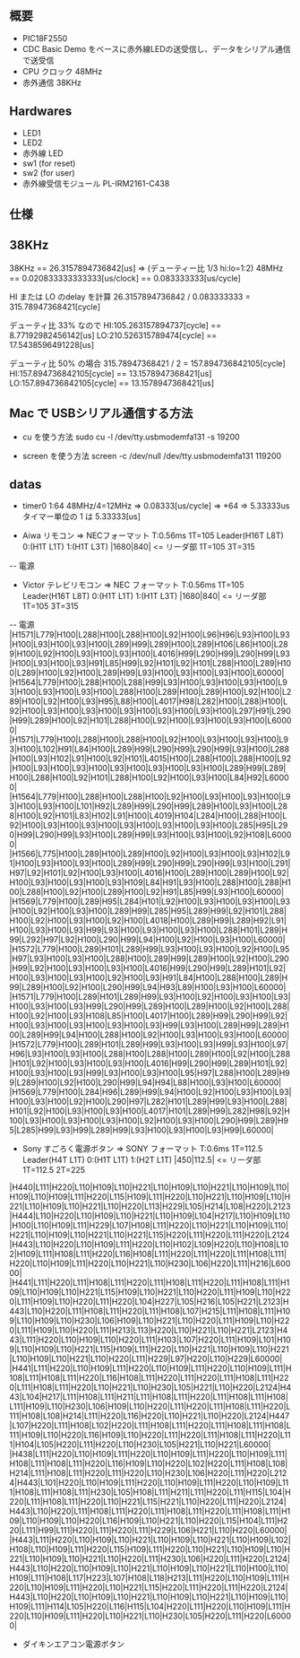概要
----
- PIC18F2550
- CDC Basic Demo をベースに赤外線LEDの送受信し、データをシリアル通信で送受信
- CPU クロック 48MHz
- 赤外通信 38KHz


Hardwares
---------
- LED1
- LED2
- 赤外線 LED
- sw1 (for reset)
- sw2 (for user)
- 赤外線受信モジュール
 PL-IRM2161-C438


仕様
----




38KHz
-----
38KHz == 26.3157894736842[us] => (デューティー比 1/3 hi:lo=1:2)
48MHz == 0.020833333333333[us/clock] == 0.083333333[us/cycle]

HI または LO のdelay を計算
26.3157894736842 / 0.083333333 = 315.78947368421[cycle]

デューティ比 33% なので
HI:105.263157894737[cycle] == 8.77192982456142[us]
LO:210.526315789474[cycle] == 17.5438596491228[us]

デューティ比 50% の場合 315.78947368421 / 2 = 157.894736842105[cycle]
HI:157.894736842105[cycle] == 13.1578947368421[us]
LO:157.894736842105[cycle] == 13.1578947368421[us]

Mac で USBシリアル通信する方法
------------------------------
- cu を使う方法
 sudo cu -l /dev/tty.usbmodemfa131 -s 19200

- screen を使う方法
 screen -c /dev/null /dev/tty.usbmodemfa131 119200




datas
-----
- timer0
 1:64 48MHz/4=12MHz => 0.08333[us/cycle] => *64 => 5.33333us
 タイマー単位の 1 は 5.33333[us]

- Aiwa リモコン => NECフォーマット T:0.56ms 1T=105 Leader(H16T L8T) 0:(H1T L1T) 1:(H1T L3T)
|1680|840| <= リーダ部
1T=105
3T=315

-- 電源



- Victor テレビリモコン => NEC フォーマット T:0.56ms 1T=105 Leader(H16T L8T) 0:(H1T L1T) 1:(H1T L3T)
|1680|840| <= リーダ部
1T=105
3T=315

-- 電源
|H1571|L779|H100|L288|H100|L288|H100|L92|H100|L96|H96|L93|H100|L93|H100|L93|H100|L93|H100|L289|H99|L289|H100|L289|H106|L86|H100|L289|H100|L92|H100|L93|H100|L93|H100|L4016|H99|L290|H99|L290|H99|L93|H100|L93|H100|L93|H91|L85|H99|L92|H101|L92|H101|L288|H100|L289|H100|L289|H100|L92|H100|L289|H99|L93|H100|L93|H100|L93|H100|L60000|
|H1564|L779|H100|L288|H100|L288|H99|L93|H100|L93|H100|L93|H100|L93|H100|L93|H100|L93|H100|L288|H100|L289|H100|L289|H100|L92|H100|L289|H100|L92|H100|L93|H95|L88|H100|L4017|H98|L282|H100|L288|H100|L92|H100|L93|H100|L93|H100|L93|H100|L93|H100|L93|H100|L297|H91|L290|H99|L289|H100|L92|H101|L288|H100|L92|H100|L93|H100|L93|H100|L60000|
|H1571|L779|H100|L288|H100|L288|H100|L92|H100|L93|H100|L93|H100|L93|H100|L102|H91|L84|H100|L289|H99|L290|H99|L290|H99|L93|H100|L288|H100|L93|H102|L91|H100|L92|H101|L4015|H100|L288|H100|L288|H100|L92|H100|L93|H100|L93|H100|L93|H100|L93|H100|L93|H100|L289|H99|L289|H100|L288|H100|L92|H101|L288|H100|L92|H100|L93|H100|L84|H92|L60000|
|H1564|L779|H100|L288|H100|L288|H100|L92|H100|L93|H100|L93|H100|L93|H100|L93|H100|L101|H92|L289|H99|L290|H99|L289|H100|L93|H100|L288|H100|L92|H101|L83|H102|L91|H100|L4019|H104|L284|H100|L288|H100|L92|H100|L93|H100|L93|H100|L93|H100|L93|H100|L93|H100|L285|H95|L290|H99|L290|H99|L93|H100|L289|H99|L93|H100|L93|H100|L92|H108|L60000|
|H1566|L775|H100|L289|H100|L289|H100|L92|H100|L93|H100|L93|H102|L91|H100|L93|H100|L93|H100|L289|H99|L290|H99|L290|H99|L93|H100|L291|H97|L92|H101|L92|H100|L93|H100|L4016|H100|L289|H100|L289|H100|L92|H100|L93|H100|L93|H100|L93|H109|L84|H91|L93|H100|L288|H100|L288|H100|L288|H100|L92|H100|L289|H100|L92|H91|L85|H99|L93|H100|L60000|
|H1569|L779|H100|L289|H95|L284|H101|L92|H100|L93|H100|L93|H100|L93|H100|L92|H100|L93|H100|L289|H99|L285|H95|L289|H99|L92|H101|L288|H100|L92|H100|L93|H100|L92|H100|L4018|H100|L289|H99|L289|H92|L91|H100|L93|H100|L93|H99|L93|H100|L93|H100|L93|H100|L288|H101|L289|H99|L292|H97|L92|H100|L290|H99|L94|H100|L92|H100|L93|H100|L60000|
|H1572|L779|H100|L289|H101|L289|H99|L93|H100|L93|H100|L92|H100|L95|H97|L93|H100|L93|H100|L288|H100|L289|H99|L289|H100|L92|H100|L290|H99|L92|H100|L93|H100|L93|H100|L4016|H99|L290|H99|L289|H101|L92|H100|L93|H100|L93|H100|L92|H100|L93|H91|L84|H100|L288|H100|L289|H99|L289|H100|L92|H100|L290|H99|L94|H93|L89|H100|L93|H100|L60000|
|H1571|L779|H100|L289|H101|L289|H99|L93|H100|L92|H100|L93|H100|L93|H100|L93|H100|L93|H99|L290|H99|L289|H100|L289|H100|L92|H100|L288|H100|L92|H100|L93|H108|L85|H100|L4017|H100|L289|H99|L290|H99|L92|H100|L93|H100|L93|H100|L93|H100|L93|H99|L93|H100|L289|H99|L289|H100|L289|H99|L94|H100|L288|H100|L92|H100|L93|H100|L93|H100|L60000|
|H1572|L779|H100|L289|H101|L289|H99|L93|H100|L93|H99|L93|H100|L97|H96|L93|H100|L93|H100|L288|H100|L288|H100|L289|H100|L92|H100|L288|H101|L92|H100|L93|H100|L93|H100|L4016|H99|L290|H99|L289|H101|L92|H100|L93|H100|L93|H99|L93|H100|L93|H100|L95|H97|L288|H100|L289|H99|L289|H100|L92|H100|L290|H99|L94|H94|L88|H100|L93|H100|L60000|
|H1569|L779|H100|L284|H96|L289|H99|L94|H100|L92|H100|L93|H100|L93|H100|L93|H100|L92|H100|L290|H97|L282|H101|L289|H99|L93|H100|L288|H101|L92|H100|L93|H100|L93|H100|L4017|H101|L289|H99|L282|H98|L92|H100|L93|H100|L93|H100|L93|H100|L92|H100|L93|H100|L290|H99|L289|H95|L285|H99|L93|H99|L289|H99|L93|H100|L93|H100|L93|H99|L60000|




- Sony すごろく電源ボタン => SONY フォーマット T:0.6ms 1T=112.5 Leader(H4T L1T) 0:(H1T L1T) 1:(H2T L1T)
|450|112.5| <= リーダ部
1T=112.5
2T=225

|H440|L111|H220|L110|H109|L110|H221|L110|H109|L110|H221|L110|H109|L110|H109|L110|H109|L111|H220|L115|H109|L111|H220|L110|H221|L110|H109|L110|H221|L110|H109|L110|H221|L110|H220|L113|H229|L105|H214|L108|H220|L2123|H444|L110|H220|L110|H109|L110|H221|L110|H109|L104|H217|L110|H109|L110|H100|L110|H109|L111|H229|L107|H108|L111|H220|L110|H221|L110|H109|L110|H221|L110|H109|L110|H221|L110|H221|L115|H220|L111|H220|L111|H220|L2124|H443|L110|H220|L110|H109|L111|H220|L110|H102|L109|H220|L110|H108|L102|H109|L111|H108|L111|H220|L116|H108|L111|H220|L111|H220|L111|H108|L111|H220|L110|H109|L111|H220|L110|H221|L110|H230|L106|H220|L111|H216|L60000|
|H441|L111|H220|L111|H108|L111|H220|L111|H108|L111|H220|L111|H108|L111|H109|L110|H109|L110|H221|L115|H109|L110|H221|L110|H220|L111|H109|L110|H220|L111|H109|L110|H220|L111|H220|L104|H227|L105|H216|L105|H221|L2123|H443|L110|H220|L111|H108|L111|H220|L111|H108|L107|H215|L111|H108|L111|H109|L110|H109|L110|H230|L106|H109|L110|H221|L110|H220|L111|H109|L110|H220|L111|H109|L110|H220|L111|H213|L113|H220|L110|H221|L110|H221|L2123|H443|L111|H220|L110|H109|L110|H220|L111|H103|L107|H220|L111|H109|L101|H109|L110|H109|L110|H221|L115|H109|L111|H220|L110|H221|L110|H109|L110|H221|L110|H109|L110|H221|L110|H220|L111|H229|L97|H220|L110|H229|L60000|
|H441|L111|H220|L110|H109|L111|H220|L110|H109|L111|H220|L110|H109|L111|H108|L111|H108|L111|H220|L116|H108|L111|H220|L111|H220|L111|H108|L111|H220|L111|H108|L111|H220|L110|H221|L110|H230|L105|H221|L110|H220|L2124|H443|L104|H217|L111|H108|L111|H211|L111|H108|L111|H220|L111|H108|L111|H108|L111|H109|L110|H230|L106|H109|L110|H220|L111|H220|L111|H108|L111|H220|L111|H108|L108|H214|L111|H220|L116|H220|L110|H221|L110|H220|L2124|H447|L107|H220|L111|H108|L102|H220|L111|H108|L111|H220|L111|H108|L111|H108|L111|H109|L110|H220|L116|H109|L110|H220|L111|H220|L111|H108|L111|H220|L111|H104|L105|H220|L111|H220|L110|H230|L105|H221|L110|H221|L60000|
|H438|L111|H220|L110|H109|L111|H220|L110|H109|L111|H220|L110|H109|L111|H108|L111|H108|L111|H220|L116|H109|L110|H220|L102|H220|L111|H108|L108|H214|L111|H108|L111|H220|L111|H220|L110|H230|L106|H220|L111|H220|L2124|H443|L101|H220|L110|H109|L111|H220|L110|H109|L111|H220|L110|H109|L111|H108|L111|H108|L111|H230|L105|H108|L111|H211|L111|H220|L111|H115|L104|H220|L111|H108|L111|H220|L110|H221|L115|H221|L110|H220|L111|H220|L2124|H443|L110|H220|L111|H108|L111|H220|L111|H108|L111|H220|L111|H108|L111|H109|L110|H109|L110|H220|L116|H109|L110|H221|L110|H220|L115|H104|L111|H220|L111|H99|L111|H220|L111|H220|L111|H229|L106|H221|L110|H220|L60000|
|H443|L111|H220|L110|H109|L110|H221|L110|H109|L110|H221|L110|H109|L102|H108|L110|H109|L111|H220|L115|H109|L111|H220|L110|H221|L110|H109|L110|H221|L110|H109|L110|H221|L110|H220|L111|H230|L106|H220|L111|H220|L2124|H443|L110|H220|L110|H109|L110|H221|L110|H109|L110|H221|L110|H100|L110|H109|L111|H108|L117|H223|L107|H108|L118|H213|L111|H220|L110|H109|L111|H220|L110|H109|L111|H220|L110|H221|L115|H220|L111|H220|L111|H220|L2124|H443|L110|H220|L110|H109|L110|H221|L110|H109|L110|H221|L110|H109|L110|H109|L111|H114|L105|H220|L116|H115|L104|H220|L111|H220|L110|H109|L111|H220|L110|H109|L111|H220|L110|H221|L110|H230|L105|H220|L111|H220|L60000|




* ダイキンエアコン電源ボタン
